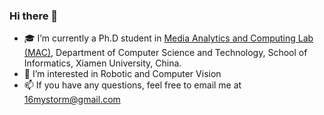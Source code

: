 ### Hi there 👋

-  🎓 I’m currently a Ph.D student in  <a href="https://mac.xmu.edu.cn/" rel="nofollow">Media Analytics and Computing Lab (MAC)</a>, Department of Computer Science and Technology, School of Informatics, Xiamen University, China.
-  🤖 I’m interested in Robotic and Computer Vision
- 📫 If you have any questions, feel free to email me at 16mystorm@gmail.com
<!--
**mystorm16/mystorm16** is a ✨ _special_ ✨ repository because its `README.md` (this file) appears on your GitHub profile.

Here are some ideas to get you started:

- 🔭 I’m currently working on ...
- 🌱 I’m currently learning ...
- 👯 I’m looking to collaborate on ...
- 🤔 I’m looking for help with ...
- 💬 Ask me about ...
- 📫 How to reach me: ...
- 😄 Pronouns: ...
- ⚡ Fun fact: ...
![Metrics](/github-metrics.svg)
-->


